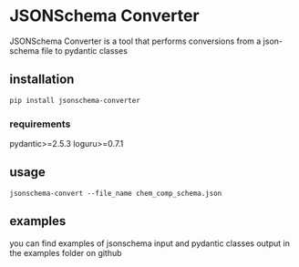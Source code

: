 # JSONSchema Converter

JSONSchema Converter is a tool that performs 
conversions from a json-schema file to pydantic classes

## installation
```bash
pip install jsonschema-converter
```

### requirements
pydantic>=2.5.3
loguru>=0.7.1

## usage

```
jsonschema-convert --file_name chem_comp_schema.json
```


## examples
you can find examples of jsonschema input and pydantic classes output in the examples folder on github

